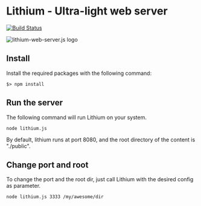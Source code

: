 # Lithium - Ultra-light web server 

[![Build Status](https://travis-ci.org/MarcosRZ/lithium-web-server.svg?branch=devel)](https://travis-ci.org/MarcosRZ/lithium-web-server)

![lithium-web-server.js logo](http://telesucaro.es/lithiumwebserver.svg)

## Install
Install the required packages with the following command:

```
$> npm install
```

## Run the server
The following command will run Lithium on your system.

```
node lithium.js
```

By default, lithium runs at port 8080, and the root directory of the content is
"./public".

## Change port and root
To change the port and the root dir, just call Lithium with the desired config as parameter.

```
node lithium.js 3333 /my/awesome/dir
```
